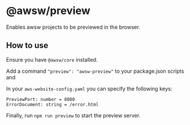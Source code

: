 # @awsw/preview

Enables awsw projects to be previewed in the browser.

## How to use

Ensure you have `@awsw/core` installed.

Add a command `"preview": "awsw-preview"` to your package.json scripts and 

In your `aws-website-config.yaml` you can specify the following keys:

```
PreviewPort: number = 8080
ErrorDocument: string = /error.html
```

Finally, run `npm run preview` to start the preview server.